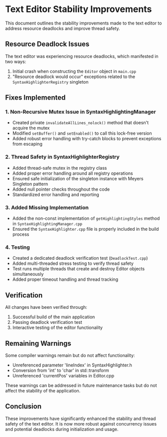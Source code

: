 # Text Editor Stability Improvements

This document outlines the stability improvements made to the text editor to address resource deadlocks and improve thread safety.

## Resource Deadlock Issues

The text editor was experiencing resource deadlocks, which manifested in two ways:
1. Initial crash when constructing the `Editor` object in `main.cpp`
2. "Resource deadlock would occur" exceptions related to the `SyntaxHighlighterRegistry` singleton

## Fixes Implemented

### 1. Non-Recursive Mutex Issue in SyntaxHighlightingManager

- Created private `invalidateAllLines_nolock()` method that doesn't acquire the mutex
- Modified `setBuffer()` and `setEnabled()` to call this lock-free version 
- Added robust error handling with try-catch blocks to prevent exceptions from escaping

### 2. Thread Safety in SyntaxHighlighterRegistry

- Added thread-safe mutex in the registry class
- Added proper error handling around all registry operations
- Ensured safe initialization of the singleton instance with Meyers Singleton pattern
- Added null pointer checks throughout the code
- Standardized error handling and reporting

### 3. Added Missing Implementation

- Added the non-const implementation of `getHighlightingStyles` method in `SyntaxHighlightingManager.cpp`
- Ensured the `SyntaxHighlighter.cpp` file is properly included in the build process

### 4. Testing

- Created a dedicated deadlock verification test (`DeadlockTest.cpp`)
- Added multi-threaded stress testing to verify thread safety
- Test runs multiple threads that create and destroy Editor objects simultaneously
- Added proper timeout handling and thread tracking

## Verification

All changes have been verified through:
1. Successful build of the main application
2. Passing deadlock verification test
3. Interactive testing of the editor functionality

## Remaining Warnings

Some compiler warnings remain but do not affect functionality:
- Unreferenced parameter 'lineIndex' in SyntaxHighlighter.h
- Conversion from 'int' to 'char' in std::transform
- Unreferenced 'currentPos' variables in Editor.cpp

These warnings can be addressed in future maintenance tasks but do not affect the stability of the application.

## Conclusion

These improvements have significantly enhanced the stability and thread safety of the text editor. It is now more robust against concurrency issues and potential deadlocks during initialization and usage. 